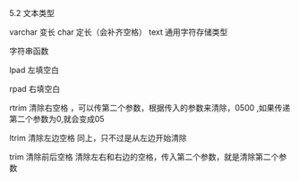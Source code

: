 5.2 文本类型

varchar 变长
char 定长（会补齐空格）
text 通用字符存储类型

字符串函数

lpad 左填空白

rpad 右填空白

rtrim 清除右空格  ，可以传第二个参数，根据传入的参数来清除，0500 ,如果传递第二个参数为0,就会变成05

ltrim 清除左边空格  同上，只不过是从左边开始清除

trim 清除前后空格  清除左右和右边的空格，传入第二个参数，就是清除第二个参数 





